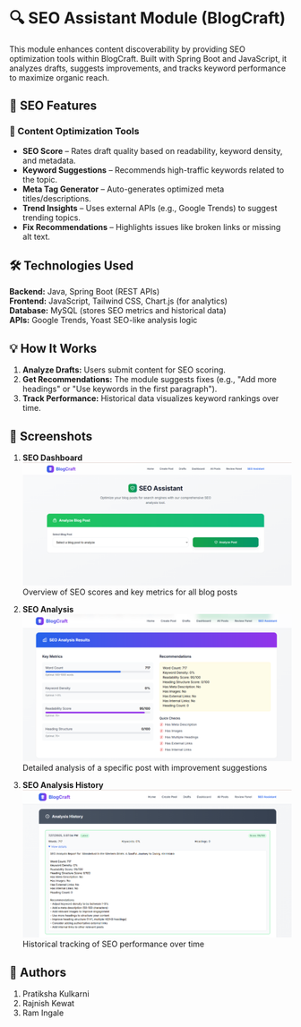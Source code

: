 # 🔍 SEO Assistant Module (BlogCraft)

This module enhances content discoverability by providing SEO optimization tools within BlogCraft. Built with Spring Boot and JavaScript, it analyzes drafts, suggests improvements, and tracks keyword performance to maximize organic reach.

## 🌟 SEO Features

### 🔧 Content Optimization Tools
- **SEO Score** – Rates draft quality based on readability, keyword density, and metadata.
- **Keyword Suggestions** – Recommends high-traffic keywords related to the topic.
- **Meta Tag Generator** – Auto-generates optimized meta titles/descriptions.
- **Trend Insights** – Uses external APIs (e.g., Google Trends) to suggest trending topics.
- **Fix Recommendations** – Highlights issues like broken links or missing alt text.

## 🛠️ Technologies Used
**Backend:** Java, Spring Boot (REST APIs)  
**Frontend:** JavaScript, Tailwind CSS, Chart.js (for analytics)  
**Database:** MySQL (stores SEO metrics and historical data)  
**APIs:** Google Trends, Yoast SEO-like analysis logic  


## 💡 How It Works
1. **Analyze Drafts:** Users submit content for SEO scoring.
2. **Get Recommendations:** The module suggests fixes (e.g., "Add more headings" or "Use keywords in the first paragraph").
3. **Track Performance:** Historical data visualizes keyword rankings over time.

## 📸 Screenshots
1. **SEO Dashboard**  
   ![SEO Dashboard](SEODashboard.png)  
   Overview of SEO scores and key metrics for all blog posts

2. **SEO Analysis**  
   ![SEO Analysis](SEOAnalysis.png)  
   Detailed analysis of a specific post with improvement suggestions

3. **SEO Analysis History**  
   ![SEO Analysis History](SEOAnalysisHistory.png)  
   Historical tracking of SEO performance over time

## 👥 Authors
1. Pratiksha Kulkarni
2. Rajnish Kewat
3. Ram Ingale
